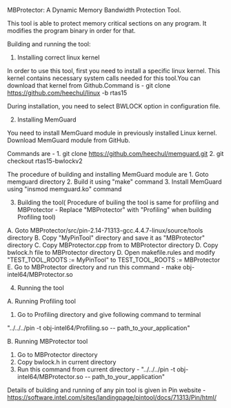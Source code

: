 MBProtector: A Dynamic Memory Bandwidth Protection Tool. 

This tool is able to protect memory critical sections on any program. It modifies 
the program binary in order for that.


Building and running the tool: 





1. Installing correct linux kernel

In order to use this tool, first you need to install a specific linux kernel. 
This kernel contains necessary system calls needed for this tool.You can download 
that kernel from Github.Command is - git clone https://github.com/heechul/linux -b rtas15

During installation, you need to select BWLOCK option in configuration file.





2. Installing MemGuard 

You need to install MemGuard module in previously installed Linux kernel. Download MemGuard 
module from GitHub.

Commands are - 1. git clone https://github.com/heechul/memguard.git
               2. git checkout rtas15-bwlockv2
                
The procedure of building and installing MemGuard module are
               1. Goto memguard directory 
               2. Build it using "make" command
               3. Install MemGuard using "insmod memguard.ko" command





3. Building the tool( Procedure of builing the tool is same for profiling and MBProtector - Replace "MBProtector" with "Profiling" when building Profiling tool)

A. Goto MBProtector/src/pin-2.14-71313-gcc.4.4.7-linux/source/tools directory
B. Copy "MyPinTool" directory and save it as "MBProtector" directory
C. Copy MBProtector.cpp from  to MBProtector directory
D. Copy bwlock.h file to MBProtector directory
D. Open makefile.rules and modify "TEST_TOOL_ROOTS := MyPinTool" to TEST_TOOL_ROOTS := MBProtector
E. Go to MBProtector directory and run this command - make obj-intel64/MBProtector.so





4. Running the tool

A. Running Profiling tool

1. Go to Profiling directory and give following command to terminal

"../../../pin -t obj-intel64/Profiling.so -- path_to_your_application"



B. Running MBProtector tool

1. Go to MBProtector directory 
2. Copy bwlock.h in current directory
3. Run this command from current directory - "../../../pin -t obj-intel64/MBProtector.so -- path_to_your_application"


Details of building and running of any pin tool is given in Pin website - https://software.intel.com/sites/landingpage/pintool/docs/71313/Pin/html/
